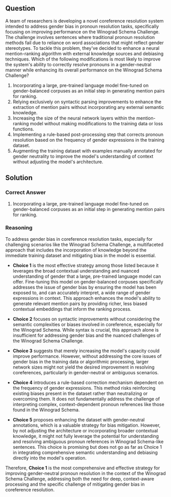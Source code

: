 ## Question
A team of researchers is developing a novel coreference resolution system intended to address gender bias in pronoun resolution tasks, specifically focusing on improving performance on the Winograd Schema Challenge. The challenge involves sentences where traditional pronoun resolution methods fail due to reliance on word associations that might reflect gender stereotypes. To tackle this problem, they've decided to enhance a neural mention-ranking algorithm with external knowledge sources and debiasing techniques. Which of the following modifications is most likely to improve the system's ability to correctly resolve pronouns in a gender-neutral manner while enhancing its overall performance on the Winograd Schema Challenge?

1. Incorporating a large, pre-trained language model fine-tuned on gender-balanced corpuses as an initial step in generating mention pairs for ranking.
2. Relying exclusively on syntactic parsing improvements to enhance the extraction of mention pairs without incorporating any external semantic knowledge.
3. Increasing the size of the neural network layers within the mention-ranking model without making modifications to the training data or loss functions.
4. Implementing a rule-based post-processing step that corrects pronoun resolution based on the frequency of gender expressions in the training dataset.
5. Augmenting the training dataset with examples manually annotated for gender neutrality to improve the model's understanding of context without adjusting the model's architecture.

## Solution

### Correct Answer
1. Incorporating a large, pre-trained language model fine-tuned on gender-balanced corpuses as an initial step in generating mention pairs for ranking.

### Reasoning
To address gender bias in coreference resolution tasks, especially for challenging scenarios like the Winograd Schema Challenge, a multifaceted approach that includes the incorporation of knowledge beyond the immediate training dataset and mitigating bias in the model is essential.

- **Choice 1** is the most effective strategy among those listed because it leverages the broad contextual understanding and nuanced understanding of gender that a large, pre-trained language model can offer. Fine-tuning this model on gender-balanced corpuses specifically addresses the issue of gender bias by ensuring the model has been exposed to, and can accurately interpret, a wide range of gender expressions in context. This approach enhances the model's ability to generate relevant mention pairs by providing richer, less biased contextual embeddings that inform the ranking process.

- **Choice 2** focuses on syntactic improvements without considering the semantic complexities or biases involved in coreference, especially for the Winograd Schema. While syntax is crucial, this approach alone is insufficient for addressing gender bias and the nuanced challenges of the Winograd Schema Challenge.

- **Choice 3** suggests that merely increasing the model's capacity could improve performance. However, without addressing the core issues of gender bias in the training data or algorithmic processing, larger network sizes might not yield the desired improvement in resolving coreferences, particularly in gender-neutral or ambiguous scenarios.

- **Choice 4** introduces a rule-based correction mechanism dependent on the frequency of gender expressions. This method risks reinforcing existing biases present in the dataset rather than neutralizing or overcoming them. It does not fundamentally address the challenge of interpreting complex, context-dependent pronoun references like those found in the Winograd Schema.

- **Choice 5** proposes enhancing the dataset with gender-neutral annotations, which is a valuable strategy for bias mitigation. However, by not adjusting the architecture or incorporating broader contextual knowledge, it might not fully leverage the potential for understanding and resolving ambiguous pronoun references in Winograd Schema-like sentences. This choice is promising but does not go as far as Choice 1 in integrating comprehensive semantic understanding and debiasing directly into the model's operation. 

Therefore, **Choice 1** is the most comprehensive and effective strategy for improving gender-neutral pronoun resolution in the context of the Winograd Schema Challenge, addressing both the need for deep, context-aware processing and the specific challenge of mitigating gender bias in coreference resolution.